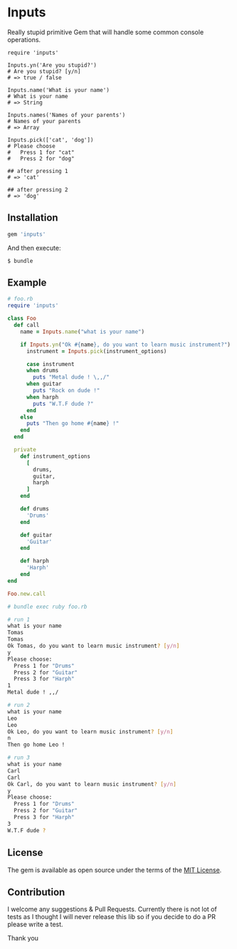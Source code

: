 # Inputs

Really stupid primitive Gem that will handle some common console operations.

```
require 'inputs'

Inputs.yn('Are you stupid?')
# Are you stupid? [y/n]
# => true / false

Inputs.name('What is your name')
# What is your name
# => String

Inputs.names('Names of your parents')
# Names of your parents
# => Array

Inputs.pick(['cat', 'dog'])
# Please choose
#   Press 1 for "cat"
#   Press 2 for "dog"

## after pressing 1
# => 'cat'

## after pressing 2
# => 'dog'
```

## Installation

```ruby
gem 'inputs'
```

And then execute:

    $ bundle

## Example

```ruby
# foo.rb
require 'inputs'

class Foo
  def call
    name = Inputs.name("what is your name")

    if Inputs.yn("Ok #{name}, do you want to learn music instrument?")
      instrument = Inputs.pick(instrument_options)

      case instrument
      when drums
        puts "Metal dude ! \,,/"
      when guitar
        puts "Rock on dude !"
      when harph
        puts "W.T.F dude ?"
      end
    else
      puts "Then go home #{name} !"
    end
  end

  private
    def instrument_options
      [
        drums,
        guitar,
        harph
      ]
    end

    def drums
      'Drums'
    end

    def guitar
      'Guitar'
    end

    def harph
      'Harph'
    end
end

Foo.new.call
```

```bash
# bundle exec ruby foo.rb

# run 1
what is your name
Tomas
Tomas
Ok Tomas, do you want to learn music instrument? [y/n]
y
Please choose:
  Press 1 for "Drums"
  Press 2 for "Guitar"
  Press 3 for "Harph"
1
Metal dude ! ,,/

# run 2
what is your name
Leo
Leo
Ok Leo, do you want to learn music instrument? [y/n]
n
Then go home Leo !

# run 3
what is your name
Carl
Carl
Ok Carl, do you want to learn music instrument? [y/n]
y
Please choose:
  Press 1 for "Drums"
  Press 2 for "Guitar"
  Press 3 for "Harph"
3
W.T.F dude ?
```

## License

The gem is available as open source under the terms of the [MIT License](http://opensource.org/licenses/MIT).

## Contribution

I welcome any suggestions & Pull Requests. Currently there is not lot of
tests as I thought I will never release this lib so if you decide to do
a PR please write a test.

Thank you

